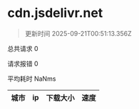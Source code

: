 
  # cdn.jsdelivr.net

  > 更新时间 2025-09-21T00:51:13.356Z
  
  总共请求 0

  请求报错 0

  平均耗时 NaNms

|城市|ip|下载大小|速度|
|-----|----------|---|---|

  